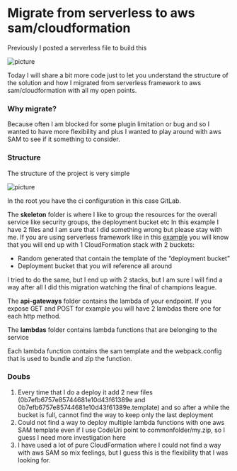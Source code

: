 # Migrate from serverless to aws sam/cloudformation #

Previously I posted a serverless file to build this

![picture](https://bitbucket.org/DanBranch/api-sns-sqs-lambda/downloads/diagram.png)

Today I will share a bit more code just to let you understand the structure of the solution and how I migrated from serverless framework to aws sam/cloudformation with all my open points.

### Why migrate? ###

Because often I am blocked for some plugin limitation or bug and so I wanted to have more flexibility and plus I wanted to play around with aws SAM to see if it something to consider.

### Structure ###

The structure of the project is very simple

![picture](https://bitbucket.org/DanBranch/gitlab-aws-sam-cloudformation/downloads/Structure.png)

In the root you have the ci configuration in this case GitLab.

The **skeleton** folder is where I like to group the resources for the overall service like security groups, the deployment bucket etc
In this example I have 2 files and I am sure that I did something wrong but please stay with me.
If you are using serverless framework like in this [example](https://bitbucket.org/DanBranch/api-sns-sqs-lambda/src/master/) you will know that you will end up with 1 CloudFormation stack with 2 buckets:

*  Random generated that contain the template of the “deployment bucket”
*  Deployment bucket that you will reference all around

I tried to do the same, but I end up with 2 stacks, but I am sure I will find a way after all I did this migration watching the final of champions league.

The **api-gateways** folder contains the lambda of your endpoint. If you expose GET and POST for example you will have 2 lambdas there one for each http method.

The **lambdas** folder contains lambda functions that are belonging to the service

Each lambda function contains the sam template and the webpack.config that is used to bundle and zip the function.

### Doubs ###

1.  Every time that I do a deploy it add 2 new files (0b7efb6757e85744681e10d43f61389e and 0b7efb6757e85744681e10d43f61389e.template) and so after a while the bucket is full, cannot find the way to keep only the last deployment
2.  Could not find a way to deploy multiple lambda functions with one aws SAM template even if I use CodeUri point to commonfolder/my.zip, so I guess I need more investigation here
3.  I have used a lot of pure CloudFormation where I could not find a way with aws SAM so mix feelings, but I guess this is the flexibility that I was looking for. 
